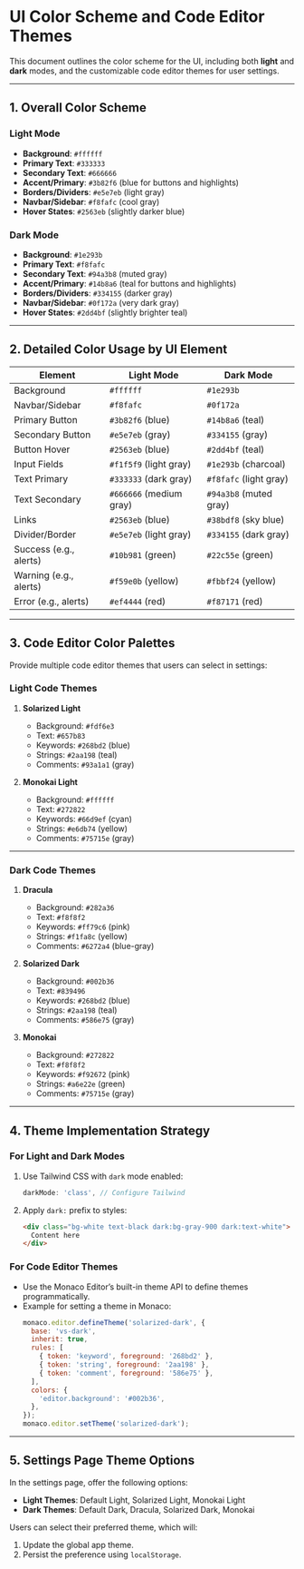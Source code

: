 # **UI Color Scheme and Code Editor Themes**

This document outlines the color scheme for the UI, including both **light** and **dark** modes, and the customizable code editor themes for user settings.

---

## **1. Overall Color Scheme**

### **Light Mode**
- **Background**: `#ffffff`
- **Primary Text**: `#333333`
- **Secondary Text**: `#666666`
- **Accent/Primary**: `#3b82f6` (blue for buttons and highlights)
- **Borders/Dividers**: `#e5e7eb` (light gray)
- **Navbar/Sidebar**: `#f8fafc` (cool gray)
- **Hover States**: `#2563eb` (slightly darker blue)

### **Dark Mode**
- **Background**: `#1e293b`
- **Primary Text**: `#f8fafc`
- **Secondary Text**: `#94a3b8` (muted gray)
- **Accent/Primary**: `#14b8a6` (teal for buttons and highlights)
- **Borders/Dividers**: `#334155` (darker gray)
- **Navbar/Sidebar**: `#0f172a` (very dark gray)
- **Hover States**: `#2dd4bf` (slightly brighter teal)

---

## **2. Detailed Color Usage by UI Element**

| **Element**           | **Light Mode**           | **Dark Mode**            |
|------------------------|--------------------------|--------------------------|
| Background             | `#ffffff`               | `#1e293b`               |
| Navbar/Sidebar         | `#f8fafc`               | `#0f172a`               |
| Primary Button         | `#3b82f6` (blue)        | `#14b8a6` (teal)        |
| Secondary Button       | `#e5e7eb` (gray)        | `#334155` (gray)        |
| Button Hover           | `#2563eb` (blue)        | `#2dd4bf` (teal)        |
| Input Fields           | `#f1f5f9` (light gray)  | `#1e293b` (charcoal)    |
| Text Primary           | `#333333` (dark gray)   | `#f8fafc` (light gray)  |
| Text Secondary         | `#666666` (medium gray) | `#94a3b8` (muted gray)  |
| Links                  | `#2563eb` (blue)        | `#38bdf8` (sky blue)    |
| Divider/Border         | `#e5e7eb` (light gray)  | `#334155` (dark gray)   |
| Success (e.g., alerts) | `#10b981` (green)       | `#22c55e` (green)       |
| Warning (e.g., alerts) | `#f59e0b` (yellow)      | `#fbbf24` (yellow)      |
| Error (e.g., alerts)   | `#ef4444` (red)         | `#f87171` (red)         |

---

## **3. Code Editor Color Palettes**

Provide multiple code editor themes that users can select in settings:

### **Light Code Themes**
1. **Solarized Light**
   - Background: `#fdf6e3`
   - Text: `#657b83`
   - Keywords: `#268bd2` (blue)
   - Strings: `#2aa198` (teal)
   - Comments: `#93a1a1` (gray)

2. **Monokai Light**
   - Background: `#ffffff`
   - Text: `#272822`
   - Keywords: `#66d9ef` (cyan)
   - Strings: `#e6db74` (yellow)
   - Comments: `#75715e` (gray)

---

### **Dark Code Themes**
1. **Dracula**
   - Background: `#282a36`
   - Text: `#f8f8f2`
   - Keywords: `#ff79c6` (pink)
   - Strings: `#f1fa8c` (yellow)
   - Comments: `#6272a4` (blue-gray)

2. **Solarized Dark**
   - Background: `#002b36`
   - Text: `#839496`
   - Keywords: `#268bd2` (blue)
   - Strings: `#2aa198` (teal)
   - Comments: `#586e75` (gray)

3. **Monokai**
   - Background: `#272822`
   - Text: `#f8f8f2`
   - Keywords: `#f92672` (pink)
   - Strings: `#a6e22e` (green)
   - Comments: `#75715e` (gray)

---

## **4. Theme Implementation Strategy**

### **For Light and Dark Modes**
1. Use Tailwind CSS with `dark` mode enabled:
   ```js
   darkMode: 'class', // Configure Tailwind
   ```
2. Apply `dark:` prefix to styles:
   ```html
   <div class="bg-white text-black dark:bg-gray-900 dark:text-white">
     Content here
   </div>
   ```

### **For Code Editor Themes**
- Use the Monaco Editor’s built-in theme API to define themes programmatically.
- Example for setting a theme in Monaco:
  ```javascript
  monaco.editor.defineTheme('solarized-dark', {
    base: 'vs-dark',
    inherit: true,
    rules: [
      { token: 'keyword', foreground: '268bd2' },
      { token: 'string', foreground: '2aa198' },
      { token: 'comment', foreground: '586e75' },
    ],
    colors: {
      'editor.background': '#002b36',
    },
  });
  monaco.editor.setTheme('solarized-dark');
  ```

---

## **5. Settings Page Theme Options**
In the settings page, offer the following options:
- **Light Themes**: Default Light, Solarized Light, Monokai Light
- **Dark Themes**: Default Dark, Dracula, Solarized Dark, Monokai

Users can select their preferred theme, which will:
1. Update the global app theme.
2. Persist the preference using `localStorage`.
